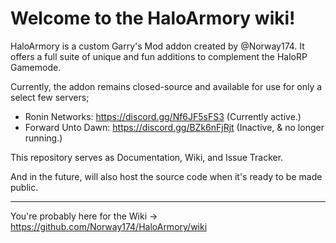 # Welcome to the HaloArmory wiki!

HaloArmory is a custom Garry's Mod addon created by @Norway174.
It offers a full suite of unique and fun additions to complement the HaloRP Gamemode.

Currently, the addon remains closed-source and available for use for only a select few servers;

* Ronin Networks: https://discord.gg/Nf6JF5sFS3 (Currently active.)
* Forward Unto Dawn: https://discord.gg/BZk6nFjRjt (Inactive, & no longer running.)


This repository serves as Documentation, Wiki, and Issue Tracker.

And in the future, will also host the source code when it's ready to be made public.

<hr>

You're probably here for the Wiki -> https://github.com/Norway174/HaloArmory/wiki

